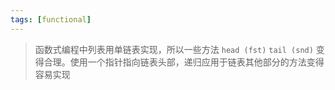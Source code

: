 ```yaml
---
tags: [functional]
---
```


> 函数式编程中列表用单链表实现，所以一些方法 `head (fst)` `tail (snd)` 变得合理。使用一个指针指向链表头部，递归应用于链表其他部分的方法变得容易实现
